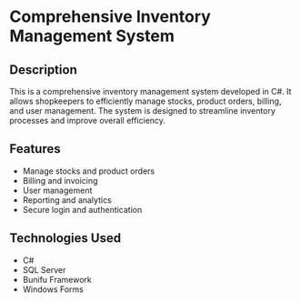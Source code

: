 # Comprehensive Inventory Management System
## Description

This is a comprehensive inventory management system developed in C#. It allows shopkeepers to efficiently manage stocks, product orders, billing, and user management. The system is designed to streamline inventory processes and improve overall efficiency.

## Features

- Manage stocks and product orders
- Billing and invoicing
- User management
- Reporting and analytics
- Secure login and authentication

## Technologies Used

- C#
- SQL Server
- Bunifu Framework
- Windows Forms

